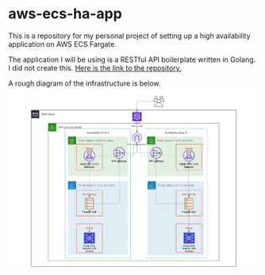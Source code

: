 # aws-ecs-ha-app

This is a repository for my personal project of setting up a high availability application on AWS ECS Fargate.

The application I will be using is a RESTful API boilerplate written in Golang. I did not create this. [Here is the link to the repository.](https://github.com/qiangxue/go-restful-api)

A rough diagram of the infrastructure is below.
![Application Diagram](img/diagram.png)
